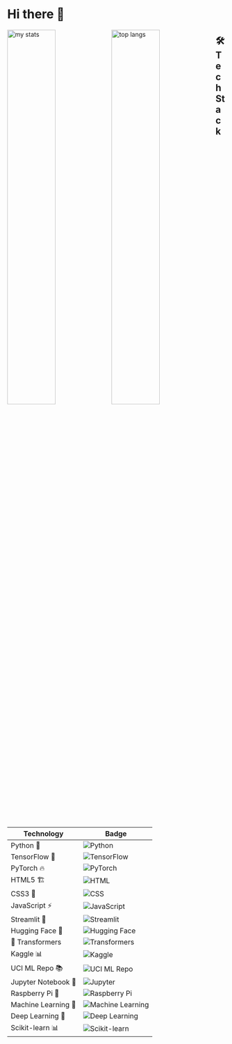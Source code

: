 # Hi there 👋

<img alt="my stats"  align="left" width="47%" src="https://github-readme-stats.vercel.app/api?username=Vimalraj-D&show_icons=true"/>

<img alt="top langs" align="left" width="47%" src="https://github-readme-stats.vercel.app/api/top-langs/?username=Vimalraj-D&layout=compact"/>

## 🛠️ Tech Stack

| Technology | Badge |
|------------|------------|
| Python 🐍 | ![Python](https://img.shields.io/badge/Python-3776AB?style=for-the-badge&logo=python&logoColor=white) |
| TensorFlow 🤖 | ![TensorFlow](https://img.shields.io/badge/TensorFlow-FF6F00?style=for-the-badge&logo=tensorflow&logoColor=white) |
| PyTorch 🔥 | ![PyTorch](https://img.shields.io/badge/PyTorch-EE4C2C?style=for-the-badge&logo=pytorch&logoColor=white) |
| HTML5 🏗️ | ![HTML](https://img.shields.io/badge/HTML5-E34F26?style=for-the-badge&logo=html5&logoColor=white) |
| CSS3 🎨 | ![CSS](https://img.shields.io/badge/CSS3-1572B6?style=for-the-badge&logo=css3&logoColor=white) |
| JavaScript ⚡ | ![JavaScript](https://img.shields.io/badge/JavaScript-F7DF1E?style=for-the-badge&logo=javascript&logoColor=black) |
| Streamlit 🚀 | ![Streamlit](https://img.shields.io/badge/Streamlit-FF4B4B?style=for-the-badge&logo=streamlit&logoColor=white) |
| Hugging Face 🤗 | ![Hugging Face](https://img.shields.io/badge/HuggingFace-FDBB2D?style=for-the-badge&logo=huggingface&logoColor=white) |
| 🤗 Transformers | ![Transformers](https://img.shields.io/badge/Transformers-FFDF00?style=for-the-badge&logo=huggingface&logoColor=white) |
| Kaggle 📊 | ![Kaggle](https://img.shields.io/badge/Kaggle-20BEFF?style=for-the-badge&logo=kaggle&logoColor=white) |
| UCI ML Repo 📚 | ![UCI ML Repo](https://img.shields.io/badge/UCI%20ML%20Repository-0057B8?style=for-the-badge&logo=databricks&logoColor=white) |
| Jupyter Notebook 📓 | ![Jupyter](https://img.shields.io/badge/Jupyter-F37626?style=for-the-badge&logo=jupyter&logoColor=white) |
| Raspberry Pi 🍓 | ![Raspberry Pi](https://img.shields.io/badge/Raspberry%20Pi-A22846?style=for-the-badge&logo=raspberrypi&logoColor=white) |
| Machine Learning 🤖 | ![Machine Learning](https://img.shields.io/badge/Machine%20Learning-FF6F00?style=for-the-badge&logo=tensorflow&logoColor=white) |
| Deep Learning 🧠 | ![Deep Learning](https://img.shields.io/badge/Deep%20Learning-563D7C?style=for-the-badge&logo=pytorch&logoColor=white) |
| Scikit-learn 📊 | ![Scikit-learn](https://img.shields.io/badge/Scikit--learn-F7931E?style=for-the-badge&logo=scikitlearn&logoColor=white) |


